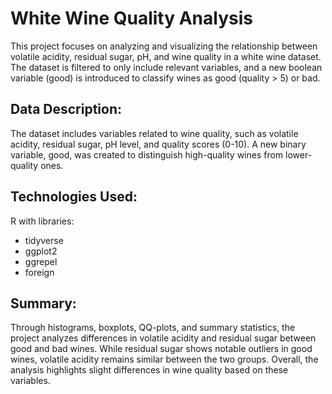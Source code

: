 # White Wine Quality Analysis
This project focuses on analyzing and visualizing the relationship between volatile acidity, residual sugar, pH, and wine quality in a white wine dataset. The dataset is filtered to only include relevant variables, and a new boolean variable (good) is introduced to classify wines as good (quality > 5) or bad.

## Data Description:
The dataset includes variables related to wine quality, such as volatile acidity, residual sugar, pH level, and quality scores (0-10). A new binary variable, good, was created to distinguish high-quality wines from lower-quality ones.

## Technologies Used:
R with libraries: 
- tidyverse
- ggplot2
- ggrepel
- foreign

## Summary:
Through histograms, boxplots, QQ-plots, and summary statistics, the project analyzes differences in volatile acidity and residual sugar between good and bad wines. While residual sugar shows notable outliers in good wines, volatile acidity remains similar between the two groups. Overall, the analysis highlights slight differences in wine quality based on these variables.
